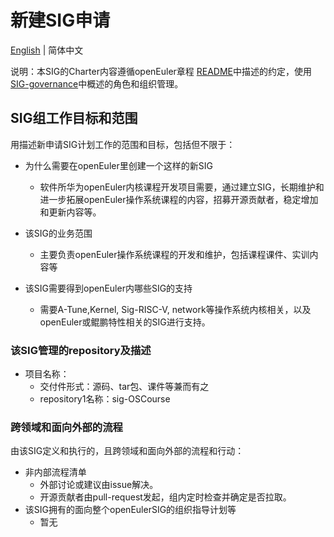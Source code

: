 
# 新建SIG申请
[English](./sig-template.md) | 简体中文


说明：本SIG的Charter内容遵循openEuler章程 [README](/zh/governance/README.md)中描述的约定，使用[SIG-governance](/zh/technical-committee/governance/SIG-governance.md)中概述的角色和组织管理。

## SIG组工作目标和范围

用描述新申请SIG计划工作的范围和目标，包括但不限于：

 - 为什么需要在openEuler里创建一个这样的新SIG
   - 软件所华为openEuler内核课程开发项目需要，通过建立SIG，长期维护和进一步拓展openEuler操作系统课程的内容，招募开源贡献者，稳定增加和更新内容等。

 - 该SIG的业务范围
   - 主要负责openEuler操作系统课程的开发和维护，包括课程课件、实训内容等

 - 该SIG需要得到openEuler内哪些SIG的支持
   - 需要A-Tune,Kernel, Sig-RISC-V, network等操作系统内核相关，以及openEuler或鲲鹏特性相关的SIG进行支持。



 ### 该SIG管理的repository及描述

- 项目名称：
  - 交付件形式：源码、tar包、课件等兼而有之
  - repository1名称：sig-OSCourse






 ### 跨领域和面向外部的流程

 由该SIG定义和执行的，且跨领域和面向外部的流程和行动：

 - 非内部流程清单
   - 外部讨论或建议由issue解决。
   - 开源贡献者由pull-request发起，组内定时检查并确定是否拉取。
 - 该SIG拥有的面向整个openEulerSIG的组织指导计划等
   - 暂无


